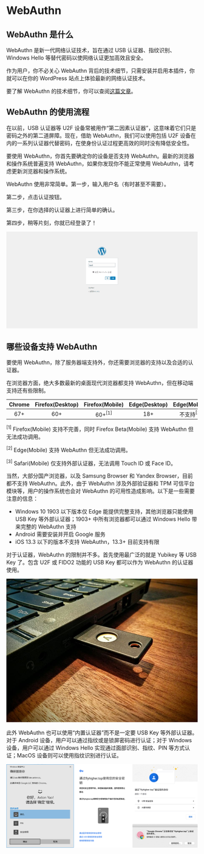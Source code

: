# WebAuthn

## WebAuthn 是什么

WebAuthn 是新一代网络认证技术，旨在通过 USB 认证器、指纹识别、Windows Hello 等替代密码以使网络认证更加高效且安全。

作为用户，你不必关心 WebAuthn 背后的技术细节，只需安装并启用本插件，你就可以在你的 WordPress 站点上体验最新的网络认证技术。

要了解 WebAuthn 的技术细节，你可以查阅[这篇文章](https://flyhigher.top/develop/2160.html)。

## WebAuthn 的使用流程

在以前，USB 认证器等 U2F 设备常被用作“第二因素认证器”，这意味着它们只是密码之外的第二道屏障。现在，借助 WebAuthn，我们可以使用包括 U2F 设备在内的一系列认证器代替密码，在使身份认证过程更高效的同时没有降低安全性。

要使用 WebAuthn，你首先要确定你的设备是否支持 WebAuthn。最新的浏览器和操作系统普遍支持 WebAuthn，如果你发现你不能正常使用 WebAuthn，请考虑更新浏览器和操作系统。

WebAuthn 使用非常简单。第一步，输入用户名（有时甚至不需要）。

第二步，点击认证按钮。

第三步，在你选择的认证器上进行简单的确认。

第四步，稍等片刻，你就已经登录了！

![Webauthn](img/webauthn.gif)

## 哪些设备支持 WebAuthn

要使用 WebAuthn，除了服务器端支持外，你还需要浏览器的支持以及合适的认证器。

在浏览器方面，绝大多数最新的桌面现代浏览器都支持 WebAuthn，但在移动端支持还有些限制。

| Chrome | Firefox(Desktop) | Firefox(Mobile) | Edge(Desktop) | Edge(Mobile) | Safari(Desktop) | Safari(Mobile) | Opera(Desktop) | Opera(Mobile) |
| :----: | :----: | :----: | :----: | :----: | :----: | :----: | :----: | :----: |
| 67+ | 60+ | 60+<sup>[1]</sup> | 18+ | 不支持<sup>[2]</sup> | 13+ | 13.3+<sup>[3]</sup> | 54+ | 不支持 |

<sup>[1]</sup> Firefox(Mobile) 支持不完善，同时 Firefox Beta(Mobile) 支持 WebAuthn 但无法成功调用。

<sup>[2]</sup> Edge(Mobile) 支持 WebAuthn 但无法成功调用。

<sup>[3]</sup> Safari(Mobile) 仅支持外部认证器，无法调用 Touch ID 或 Face ID。

当然，大部分国产浏览器，以及 Samsung Browser 和 Yandex Browser，目前都不支持 WebAuthn。此外，由于 WebAuthn 涉及外部验证器和 TPM 可信平台模块等，用户的操作系统也会对 WebAuthn 的可用性造成影响。以下是一些需要注意的信息：

- Windows 10 1903 以下版本仅 Edge 能提供完整支持，其他浏览器只能使用 USB Key 等外部认证器；1903+ 中所有浏览器都可以通过 Windows Hello 带来完整的 WebAuthn 支持
- Android 需要安装并开启 Google 服务
- iOS 13.3 以下的版本不支持 WebAuthn，13.3+ 目前支持有限

对于认证器，WebAuthn 的限制并不多。首先使用最广泛的就是 Yubikey 等 USB Key 了。包含 U2F 或 FIDO2 功能的 USB Key 都可以作为 WebAuthn 的认证器使用。

![Yubikey](img/yubikey.jpg)

此外 WebAuthn 也可以使用“内置认证器”而不是一定要 USB Key 等外部认证器。对于 Android 设备，用户可以通过指纹或是锁屏密码进行认证；对于 Windows 设备，用户可以通过 Windows Hello 实现通过面部识别、指纹、PIN 等方式认证；MacOS 设备则可以使用指纹识别进行认证。

![Auth](img/auth.png)